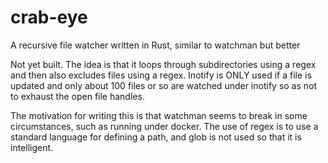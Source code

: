 # crab-eye
A recursive file watcher written in Rust, similar to watchman but better

Not yet built. The idea is that it loops through subdirectories using a regex and then also excludes files using a regex. Inotify is ONLY used if a file is updated and only about 100 files or so are watched under inotify so as not to exhaust the open file handles.

The motivation for writing this is that watchman seems to break in some circumstances, such as running under docker. The use of regex is to use a standard language for defining a path, and glob is not used so that it is intelligent.
